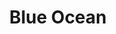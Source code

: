 ---
layout: place
title: Blue Ocean
permalink: /virginia/fairfax/blue-ocean.html
stateAbbr: VA
stateName: Virginia
cityName: Fairfax
seo:
  type: restaurant
  links: https://www.blueoceanizakaya.com/
place_id: ChIJAWTXzDtMtokRp2bG-hOGcRw
photos:
  - name: >-
      places/ChIJAWTXzDtMtokRp2bG-hOGcRw/photos/AeeoHcLvShHINVUFpsbe9BrckxUUY2WvIvwtDCXEQ6EbSM_a9SfhVQUe5yGEOcOUiDOub3ZnSTOWkmX9Xo361tfny071SZltMRkvu2BqOVfnj_Y3O_LCUxZl8CGXHG6ANkG9QCSsMC131RKzWcbmsphauXpEcZjitmPm9ZFqAy73i141MbYO4EeskKtP1f0OV3RaWKMVRSOzvTd7d0OyPTahX3pmPrnh1LZkN7_nJ8IyBC2pOQDL_S21Juq9485Eo-IQc8mZ7AjSeJ2wfLSj7avezwZUlvg0AIhepXpflPl_o5DiX16YLagQXg5mQLeeivRrBl85JEOJqHlLFXmN_wkXG9t27O6x7YSWen151FH-P-Lz4V3z43f5P2EJuA8yagWf6UEwC94yACuMwgkopTrQeHn8fyJRGSP4wqwJ846nP2S-VA
    widthPx: 3466
    heightPx: 4621
    authorAttributions:
      - displayName: Patrick Min
        uri: https://maps.google.com/maps/contrib/113463644345782756444
        photoUri: >-
          https://lh3.googleusercontent.com/a-/ALV-UjUnZQQTiXcThckXvJwR8YryN9rtpOl2WpGryyuT71noRaz_D0VV=s100-p-k-no-mo
    flagContentUri: >-
      https://www.google.com/local/imagery/report/?cb_client=maps_api_places.places_api&image_key=!1e10!2sCIHM0ogKEICAgICjuY3Wag&hl=en-US
    googleMapsUri: >-
      https://www.google.com/maps/place//data=!3m4!1e2!3m2!1sCIHM0ogKEICAgICjuY3Wag!2e10!4m2!3m1!1s0x89b64c3bccd76401:0x1c718613fac666a7
  - name: >-
      places/ChIJAWTXzDtMtokRp2bG-hOGcRw/photos/AeeoHcIzf3X5iy7Ffvx7MXaesQUMINYlZHiwzspj6SNLTiEg-qyRsBBZEqGH-SGZPRULY0dvuY_eQbNIIKw903_-rtUBJACMrO7q5x7vH7n0XecexgJ8y2f-XVEtz6Evn7ZSjBFpe13JWEHYYA374W_gJA-QMhnU4bKyLglXV_nGZ2F_GCG3Nyx28lYPiVlBTe6sj8Za5pGPsHC0gvO1B1P0uaV6o1dYAYvtzNaEIioKPT341BCsik_RWXRaxADB9gnDOiCgS4xEeSQU5vc5imxvkSxcbDRzOe_5eoOS705i27O53A
    widthPx: 1500
    heightPx: 1576
    authorAttributions:
      - displayName: Blue Ocean
        uri: https://maps.google.com/maps/contrib/102208783712279380946
        photoUri: >-
          https://lh3.googleusercontent.com/a/ACg8ocKc11-lncPMEsnqyndbwr5P9b8nY30xoOj5S_L1w21b3ytKCg=s100-p-k-no-mo
    flagContentUri: >-
      https://www.google.com/local/imagery/report/?cb_client=maps_api_places.places_api&image_key=!1e10!2sAF1QipOoXm5c8dKQ1iVNkW6sDrU51gYjLwejiYZl04Nj&hl=en-US
    googleMapsUri: >-
      https://www.google.com/maps/place//data=!3m4!1e2!3m2!1sAF1QipOoXm5c8dKQ1iVNkW6sDrU51gYjLwejiYZl04Nj!2e10!4m2!3m1!1s0x89b64c3bccd76401:0x1c718613fac666a7
  - name: >-
      places/ChIJAWTXzDtMtokRp2bG-hOGcRw/photos/AeeoHcI3lcVBrHnW1uQUjKtGRYI5xqxsNIlt8a_J5B6oM_lYD09poIha7lgt9l1em7L22hdFW9ZlrTTxPpeJFsF5g63_bwQYY59hBuCKfX_7DQzSFf9A7Ma00mhvv9p5KUKoTHzeXOVuttoBXdqytXBaotz-iFpconcm1ErffMXYLXVwvAKxth9yxZs9KmV8KbVSOC7W0uH1c9vf7X1Ci9SPjplkusP5SzRxmSACXnv3VnL94yn68m6A1A6_hh5rmpjsVuHW-G2oJAlU8ZkzacKTmnt989S2a49kEhwuWi3ThGe-ZG_itRU94tA1j3P-7sJHucFnoDVvnG2mkebXogXhyBypLqVe18k8opiO3X-fVp8H-VR1ByHAE3MyjlvIWsITqsENEpO2zjZq86Z_mH06VfR77DRKIEQSP8XphwznrTnCx3rr
    widthPx: 4032
    heightPx: 3024
    authorAttributions:
      - displayName: Kenji Nagayoshi
        uri: https://maps.google.com/maps/contrib/104809974776704144896
        photoUri: >-
          https://lh3.googleusercontent.com/a/ACg8ocI6cxD16O5UfCXL2-UpHvlZh-UvacwN_DwCfs6HbxrB8q-9RUEa=s100-p-k-no-mo
    flagContentUri: >-
      https://www.google.com/local/imagery/report/?cb_client=maps_api_places.places_api&image_key=!1e10!2sCIHM0ogKEICAgMCI1tKtjQE&hl=en-US
    googleMapsUri: >-
      https://www.google.com/maps/place//data=!3m4!1e2!3m2!1sCIHM0ogKEICAgMCI1tKtjQE!2e10!4m2!3m1!1s0x89b64c3bccd76401:0x1c718613fac666a7
  - name: >-
      places/ChIJAWTXzDtMtokRp2bG-hOGcRw/photos/AeeoHcLF9rwLNYtUwwKlIgMyD2gA6_lKz9b_vT8skzqvYwcgilDEQEV7ccYaiPSDL9-gdpdIjOtGIzeDxhOAzD47XzLjJnsasH77qXR7bkfSqnt7uu_MiNi1hRZWpA8Q7PQdwhKnDnPswTP1GiOM13bVtw2RjUCHyoAKGTl2DI2pTgL27ACNWtAWLDVOshdPCSCz0EOIxLJon3Qw8XCLgEgHXblzQzL3R09tjyLmuHk4yXKr9_ZUl6lAHvbgyF6xmDdDdH4ffYZdtbWRdBKkRBPWohYsAVTGa9ux1iELPnungMvBMUqQktBdCbXVnEoDRsTLzd8esNNv7SGyX8G30IZ-N2dlLsUSBIAIa4gbai9enYyZrH65AHxX4SmtM3hUkTYa-DWtDyNsHDg4AOzUZ6mg1Kfn0OQ8X1yT3M9lRmlzmwjzxFYu
    widthPx: 4032
    heightPx: 3024
    authorAttributions:
      - displayName: Kenji Nagayoshi
        uri: https://maps.google.com/maps/contrib/104809974776704144896
        photoUri: >-
          https://lh3.googleusercontent.com/a/ACg8ocI6cxD16O5UfCXL2-UpHvlZh-UvacwN_DwCfs6HbxrB8q-9RUEa=s100-p-k-no-mo
    flagContentUri: >-
      https://www.google.com/local/imagery/report/?cb_client=maps_api_places.places_api&image_key=!1e10!2sCIHM0ogKEICAgMCI1tKt9QE&hl=en-US
    googleMapsUri: >-
      https://www.google.com/maps/place//data=!3m4!1e2!3m2!1sCIHM0ogKEICAgMCI1tKt9QE!2e10!4m2!3m1!1s0x89b64c3bccd76401:0x1c718613fac666a7
  - name: >-
      places/ChIJAWTXzDtMtokRp2bG-hOGcRw/photos/AeeoHcK9q0CFrC0thSAoZ55eURu5yEEmfatlEA5yyUkGXXeztBV29MDokFGAMgffNeailLqksOPyP4QSbuL_3C30rew5PFUx0dHq0yR8fPWI6oGT8io3dCtaUpS_63lpbStxAcCzfjlZQ1M-daNqGCesxBdUWYijaY200tJYy3Tt_gNK78S2yPnAh8vZRQBDhw3SRpH3MhikQQ1lL6NMLOvuN6hiJPVimIyc9IQW52y92ndo54Az53ifuoXtgDz52JHJiizzZA61D7V0GnkZ4VclbLl0FAF7b0zsCvPCmNBo8K2PIcxuUrkLLyGCAHkxeaMVkhat8mGgXJFvTGEEwYXtu2sWSSlgj_AdCI9l3mAXdomQn07yKhoyPNb5f3Ewdzrijv0ujsBikAVCL3l_gXFSZLSuhrTRTcRPpm_xICnA1kv44CLe
    widthPx: 4032
    heightPx: 3024
    authorAttributions:
      - displayName: m chi
        uri: https://maps.google.com/maps/contrib/107873724482899956993
        photoUri: >-
          https://lh3.googleusercontent.com/a-/ALV-UjXpuc80lyK-xz4KgFYiT1iZ7aPZhFnLRLmygcqoqVcRJnp0OJ0uVQ=s100-p-k-no-mo
    flagContentUri: >-
      https://www.google.com/local/imagery/report/?cb_client=maps_api_places.places_api&image_key=!1e10!2sCIHM0ogKEICAgIDxmM6p_wE&hl=en-US
    googleMapsUri: >-
      https://www.google.com/maps/place//data=!3m4!1e2!3m2!1sCIHM0ogKEICAgIDxmM6p_wE!2e10!4m2!3m1!1s0x89b64c3bccd76401:0x1c718613fac666a7
  - name: >-
      places/ChIJAWTXzDtMtokRp2bG-hOGcRw/photos/AeeoHcJGUG39dXqYmTRvfaLDOB4kyVKFM8BhpS43MwZFgIROq9dZ1f1xbOPfl-woKTHoMXf1E-jfmtr6K_CZZeKDc1lef9X8q8nit5HAPyF5yViadgJYAZJxVUFT1WBloPQ1fudTh6aIPrvv_EqIEk8Gqyyx18keAlV9YvIsbu_92Hwgs0C49UHdt8SzlBsZTxUWXOg4063si7jl5-Kf1FmyLALkvfFN5g--UKrnc5Sje0HJFQznXTlHhznTnFTonvQ0s-QMmalN4VA_0ZRJcd3UyU6gE91Wj0ojCmUy4ZvhpJQ_No16DiPTTpufz3RV9R8RfO3gAORxc0mLBFPoscNyLw4uUFA4He44deAxzgwIHY917MU0n-ADT9XZqieEqfJZOx19dTL34s17I7FzGTs3KLpxQgHFO4mwrjAWfLkY3jo
    widthPx: 4032
    heightPx: 2268
    authorAttributions:
      - displayName: Alice W
        uri: https://maps.google.com/maps/contrib/118196418364741777989
        photoUri: >-
          https://lh3.googleusercontent.com/a-/ALV-UjUe3esHahUBOQ1w1wwBJRFHfemLH2dO3O30cE44FLkOfP2WeHntLQ=s100-p-k-no-mo
    flagContentUri: >-
      https://www.google.com/local/imagery/report/?cb_client=maps_api_places.places_api&image_key=!1e10!2sCIHM0ogKEICAgIDn_rKwMw&hl=en-US
    googleMapsUri: >-
      https://www.google.com/maps/place//data=!3m4!1e2!3m2!1sCIHM0ogKEICAgIDn_rKwMw!2e10!4m2!3m1!1s0x89b64c3bccd76401:0x1c718613fac666a7
  - name: >-
      places/ChIJAWTXzDtMtokRp2bG-hOGcRw/photos/AeeoHcJgA2_v6YePzWcUS_EBqBARykL9AO1nAHwp21OZkoIA4FcRPqdhw_9veTYKNkWeS8n13-RQP_RjNyx3Ng48h0TR7pzlWJF_5K3Ln50Klmki4CyR1HomKEf5OU7gc5W25DgHnLNYNGBkK-XdqOF6DndfC8ylJbd4s2Mtgt66VfhQV-7RH7j4tdfAHnPBElFBn0NWrwsvoZim5-xbLF8AXYXxT9HC-4iR4FN5TfwwPIPdY1SD6JUHmsHx8k3gVP-B9-XW-_AmiDdvzYgfJq2i3Eo9iEViLwjsZe7HwokqZ_A-FTJ7H_kGyeMxcdjNy3ro6bT43kX9DKzOGay7XcVJoNQzTTQKFDUSx6KRQuShZmaa36gk8_GTp4sCWia_z3YJ1nYXz2azkFcLeTYPwh4vn-LDxFO9kGoDDuYr7o-R_aYKJ5eQ
    widthPx: 4032
    heightPx: 3024
    authorAttributions:
      - displayName: Victoria D
        uri: https://maps.google.com/maps/contrib/116542131769691267161
        photoUri: >-
          https://lh3.googleusercontent.com/a-/ALV-UjX3mAYevFbHLXPk9ROqF7cJHBOS6Cye392poj6x_GyGA_jWK7wu0A=s100-p-k-no-mo
    flagContentUri: >-
      https://www.google.com/local/imagery/report/?cb_client=maps_api_places.places_api&image_key=!1e10!2sCIHM0ogKEICAgICW5peV3gE&hl=en-US
    googleMapsUri: >-
      https://www.google.com/maps/place//data=!3m4!1e2!3m2!1sCIHM0ogKEICAgICW5peV3gE!2e10!4m2!3m1!1s0x89b64c3bccd76401:0x1c718613fac666a7
  - name: >-
      places/ChIJAWTXzDtMtokRp2bG-hOGcRw/photos/AeeoHcKXhMqV4o9QjmjWvu2l3WRiXaunLt51AOBk9Rau2hghogPhEiO2y5Q6eBy-yqkRkqxcCisIroob2JNShJRjC2V1hM1XtDdDrQ4NZWJ5pyojwBrlCb7Yu1fTnMsqWpTf5Yvaz_MS_eQ3fyYcj8k_WudRAIJGZQP9w5oh9sEK1gqfJle6bY1h4mX8uhrTwsinP7ZtTuiLuEAigM8361WfLUKRzD--S6Ay1S003Maipe9EIOWadt5Vp98gOsyAF2mxklnpi48B27mdxuGdo-oyK3TrvLnZ1cg5XugJeX-Fg9cQin40Ei7Xkiv6dAcht9UpXzD72S4d645D3GNz6skEfee30gEwV_n6EX_moSDa9jlPOuEjUlC284_kbXk_TY76bp2-1_dUevjvmxbcU5CL7b5tHBbh0K5U1QAjlH8uH1nIWYc
    widthPx: 2970
    heightPx: 3486
    authorAttributions:
      - displayName: Rachelle
        uri: https://maps.google.com/maps/contrib/100506126830949008717
        photoUri: >-
          https://lh3.googleusercontent.com/a-/ALV-UjWMDxqA9GZJQqKN5C8LORStWZ2NN_yvxGHdwFW-1Xh6tNkc2XASZA=s100-p-k-no-mo
    flagContentUri: >-
      https://www.google.com/local/imagery/report/?cb_client=maps_api_places.places_api&image_key=!1e10!2sCIHM0ogKEICAgIC91JHUlwE&hl=en-US
    googleMapsUri: >-
      https://www.google.com/maps/place//data=!3m4!1e2!3m2!1sCIHM0ogKEICAgIC91JHUlwE!2e10!4m2!3m1!1s0x89b64c3bccd76401:0x1c718613fac666a7
  - name: >-
      places/ChIJAWTXzDtMtokRp2bG-hOGcRw/photos/AeeoHcKsyVHJZt4s3Ihk7ckC4Qgk0JS3f-q8NL-83pj7Vmr1v25N1o9RGU7Zi99IONF0Bk9jTQ-exqe6W4v7Agqg5bmhH0aTDdImIdyI03oFsYfdTfxBY9dCyiPOeq07SR8mms72iKhde2XiOv7Pxpq1Ul3g3YiB4nMk_3JX_0NOPyPNVyifIKa3X0LUh9ARB4ouxw5yDsfmieCAcFAyx-U6rh_0aeP_kBnQyYauwLZrNbFUwm-r2t5CF2l9_nJvYxgrVmx9a-1fJWlNMk2iYBhmd-wJ9AYmLIj8LpFLnXdRZlL29wLieAeKT6IU2GlIQ97oVqisMtQren-U9GKTkKCgb-wtFZbgZl4TIS8etwfdOhLBoWnpXODAe-UU7ZLJ-cY_9K4sZ7JszAAa8ykgqGQv2jkl0-2HUL_1ST_SUzKldOLGPdBB
    widthPx: 2841
    heightPx: 2791
    authorAttributions:
      - displayName: W. Piriya
        uri: https://maps.google.com/maps/contrib/114778179979967493972
        photoUri: >-
          https://lh3.googleusercontent.com/a-/ALV-UjUBJ35GWHTgLNi5BwZuRgNY5OsZLPMxKcD7JajHtTOm-YbxnU_7=s100-p-k-no-mo
    flagContentUri: >-
      https://www.google.com/local/imagery/report/?cb_client=maps_api_places.places_api&image_key=!1e10!2sCIHM0ogKEICAgICWq_L6qAE&hl=en-US
    googleMapsUri: >-
      https://www.google.com/maps/place//data=!3m4!1e2!3m2!1sCIHM0ogKEICAgICWq_L6qAE!2e10!4m2!3m1!1s0x89b64c3bccd76401:0x1c718613fac666a7
  - name: >-
      places/ChIJAWTXzDtMtokRp2bG-hOGcRw/photos/AeeoHcLZpQWldSz4ZcJ2McuRCjiExbLv1j3iU7ccH1dqB-zi1ee-qJGPUjal2wotx3QN8mjyRtP3rfrupVD3Oyv3LG80rkGZuBSOqHRIR_8tUVBep4vqo1FoaEaSJvWztcODWhuOUBRae417O1in_R9Y0EVYT9C9EGOpFIDY7DFJ_2u2X1H4HpfiA9e8hlMMWZX25hIp9jkqDz3uGmfCFL2xLd2wXVOpOr46nUlo1rfyOh2h__HUg9mOLEiyhCCZeHgZSUXAX_9D9zKob3_KUp6uw_8ADULSEmNAM4rtO6b6eiDp2T_hRCISopBaw68Is1ORvz6i5u7a4ibJQ2IcQUYUVnigYIWWAEfRC-ISvjlyQw4bAIAczs-j2zSj5Z6kEApWCgbYiT_BM2GUfrdKcVTs7tsJYjz_yTiynwXlX3H7SQ7TVlmM
    widthPx: 4032
    heightPx: 3024
    authorAttributions:
      - displayName: Kenji Nagayoshi
        uri: https://maps.google.com/maps/contrib/104809974776704144896
        photoUri: >-
          https://lh3.googleusercontent.com/a/ACg8ocI6cxD16O5UfCXL2-UpHvlZh-UvacwN_DwCfs6HbxrB8q-9RUEa=s100-p-k-no-mo
    flagContentUri: >-
      https://www.google.com/local/imagery/report/?cb_client=maps_api_places.places_api&image_key=!1e10!2sCIHM0ogKEICAgMCI1tKttQE&hl=en-US
    googleMapsUri: >-
      https://www.google.com/maps/place//data=!3m4!1e2!3m2!1sCIHM0ogKEICAgMCI1tKttQE!2e10!4m2!3m1!1s0x89b64c3bccd76401:0x1c718613fac666a7
address: 9440 Main St, Fairfax, VA 22031, USA
street: 9440 Main St
city: Fairfax
state: VA
zip: '22031'
country: USA
neighborhood: null
latitude: '38.842342'
longitude: '-77.270228'
accessibility_options:
  wheelchairAccessibleParking: true
  wheelchairAccessibleEntrance: true
  wheelchairAccessibleRestroom: true
  wheelchairAccessibleSeating: true
business_status: OPERATIONAL
name: Blue Ocean
google_maps_links:
  directionsUri: >-
    https://www.google.com/maps/dir//''/data=!4m7!4m6!1m1!4e2!1m2!1m1!1s0x89b64c3bccd76401:0x1c718613fac666a7!3e0
  placeUri: https://maps.google.com/?cid=2049566725800093351
  writeAReviewUri: >-
    https://www.google.com/maps/place//data=!4m3!3m2!1s0x89b64c3bccd76401:0x1c718613fac666a7!12e1
  reviewsUri: >-
    https://www.google.com/maps/place//data=!4m4!3m3!1s0x89b64c3bccd76401:0x1c718613fac666a7!9m1!1b1
  photosUri: >-
    https://www.google.com/maps/place//data=!4m3!3m2!1s0x89b64c3bccd76401:0x1c718613fac666a7!10e5
primary_type: Japanese Restaurant
opening_hours:
  regular: null
  current: null
secondary_opening_hours:
  regular:
    weekdayDescriptions: null
    type: null
  current:
    weekdayDescriptions: null
    type: null
phone: (703) 425-7555
price_level: PRICE_LEVEL_MODERATE
price_range: null
rating: '4.3'
rating_count: 0
website: https://www.blueoceanizakaya.com/
description: >-
  Discover Blue Ocean in Fairfax, VA$$$Blue Ocean in Fairfax, VA, is a cozy
  izakaya that specializes in authentic Japanese cuisine, offering fresh sushi
  and a range of traditional entrees for those seeking quality dining options
  nearby. This long-established spot features a welcoming atmosphere in a simple
  strip-mall location, making it an ideal choice for casual meals with friends
  or family. Patrons can savor bento boxes and Japanese favorites, complemented
  by beverage selections like sake and beer, all prepared with care in a
  comfortable setting. The restaurant prioritizes accessibility with features
  like wheelchair-friendly entrances and parking, ensuring a seamless
  experience. For anyone exploring top sushi restaurants in the area, Blue Ocean
  provides a reliable spot for flavorful Japanese dishes that highlight fresh
  ingredients and thoughtful presentation.
generative_summary: >-
  Discover Blue Ocean in Fairfax, VA$$$Blue Ocean in Fairfax, VA, is a cozy
  izakaya that specializes in authentic Japanese cuisine, offering fresh sushi
  and a range of traditional entrees for those seeking quality dining options
  nearby. This long-established spot features a welcoming atmosphere in a simple
  strip-mall location, making it an ideal choice for casual meals with friends
  or family. Patrons can savor bento boxes and Japanese favorites, complemented
  by beverage selections like sake and beer, all prepared with care in a
  comfortable setting. The restaurant prioritizes accessibility with features
  like wheelchair-friendly entrances and parking, ensuring a seamless
  experience. For anyone exploring top sushi restaurants in the area, Blue Ocean
  provides a reliable spot for flavorful Japanese dishes that highlight fresh
  ingredients and thoughtful presentation.
generative_disclosure: Summarized by AI using the Grok-3-Mini model.
reviews:
  - name: >-
      places/ChIJAWTXzDtMtokRp2bG-hOGcRw/reviews/ChdDSUhNMG9nS0VJQ0FnTUR3LUtfcDBBRRAB
    relativePublishTimeDescription: 3 weeks ago
    rating: 4
    text:
      text: >-
        Ordered takeout. The sushi was good. I'd go back. Parking can be
        difficult to find around dinnertime. Nice atmosphere.
      languageCode: en
    originalText:
      text: >-
        Ordered takeout. The sushi was good. I'd go back. Parking can be
        difficult to find around dinnertime. Nice atmosphere.
      languageCode: en
    authorAttribution:
      displayName: Jerry Miranda
      uri: https://www.google.com/maps/contrib/110639126420650550479/reviews
      photoUri: >-
        https://lh3.googleusercontent.com/a-/ALV-UjWNUl6RwAnPJB5708hAQo4evIi_QTH0ogYYhm4mWaqCvQB6nO2u=s128-c0x00000000-cc-rp-mo-ba6
    publishTime: '2025-03-23T12:26:04.414967Z'
    flagContentUri: >-
      https://www.google.com/local/review/rap/report?postId=ChdDSUhNMG9nS0VJQ0FnTUR3LUtfcDBBRRAB&d=17924085&t=1
    googleMapsUri: >-
      https://www.google.com/maps/reviews/data=!4m6!14m5!1m4!2m3!1sChdDSUhNMG9nS0VJQ0FnTUR3LUtfcDBBRRAB!2m1!1s0x89b64c3bccd76401:0x1c718613fac666a7
  - name: >-
      places/ChIJAWTXzDtMtokRp2bG-hOGcRw/reviews/ChdDSUhNMG9nS0VJQ0FnTUR3bmYyZXBBRRAB
    relativePublishTimeDescription: 2 weeks ago
    rating: 5
    text:
      text: >-
        Literally the best Japanese restaurant in Fairfax! The lunch box is
        totally worth it—highly recommend the salmon teriyaki!!
      languageCode: en
    originalText:
      text: >-
        Literally the best Japanese restaurant in Fairfax! The lunch box is
        totally worth it—highly recommend the salmon teriyaki!!
      languageCode: en
    authorAttribution:
      displayName: Mentaiko Z
      uri: https://www.google.com/maps/contrib/107430640913998197206/reviews
      photoUri: >-
        https://lh3.googleusercontent.com/a/ACg8ocJAxzdU8cCf03vY2UHkWC3okYg0e3zG3mE_y8zamyoFr84VtA=s128-c0x00000000-cc-rp-mo-ba3
    publishTime: '2025-03-27T17:41:18.633068Z'
    flagContentUri: >-
      https://www.google.com/local/review/rap/report?postId=ChdDSUhNMG9nS0VJQ0FnTUR3bmYyZXBBRRAB&d=17924085&t=1
    googleMapsUri: >-
      https://www.google.com/maps/reviews/data=!4m6!14m5!1m4!2m3!1sChdDSUhNMG9nS0VJQ0FnTUR3bmYyZXBBRRAB!2m1!1s0x89b64c3bccd76401:0x1c718613fac666a7
  - name: >-
      places/ChIJAWTXzDtMtokRp2bG-hOGcRw/reviews/ChZDSUhNMG9nS0VJQ0FnSUNyLXNPZERBEAE
    relativePublishTimeDescription: 9 months ago
    rating: 5
    text:
      text: >-
        Delicious Japanese and Izakaya. Had dinner there and definitely will be
        back. I went to the area to do my grocery at Trader Joe’s (2-3 shops
        from Blue Ocean） but never know that this place served delish Japanese
        food (well now I know). Like we always do, we order plenty of food.
        Agedashi tofu, shrimp tempura, assorted sushi chef specials, tuna and
        mackerel izakaya(comes with miso soup, salad and sashimi) all were
        delicious!!! Enjoy the pictures but if you’re in the area, try their
        food!
      languageCode: en
    originalText:
      text: >-
        Delicious Japanese and Izakaya. Had dinner there and definitely will be
        back. I went to the area to do my grocery at Trader Joe’s (2-3 shops
        from Blue Ocean） but never know that this place served delish Japanese
        food (well now I know). Like we always do, we order plenty of food.
        Agedashi tofu, shrimp tempura, assorted sushi chef specials, tuna and
        mackerel izakaya(comes with miso soup, salad and sashimi) all were
        delicious!!! Enjoy the pictures but if you’re in the area, try their
        food!
      languageCode: en
    authorAttribution:
      displayName: Novi Beerens
      uri: https://www.google.com/maps/contrib/105992370336325858715/reviews
      photoUri: >-
        https://lh3.googleusercontent.com/a-/ALV-UjWyqoqDMRr5N3j11yjyut6vvQwj4ZXbKQaico8IuYLaGZ50_yus=s128-c0x00000000-cc-rp-mo-ba5
    publishTime: '2024-07-06T11:08:58.000290Z'
    flagContentUri: >-
      https://www.google.com/local/review/rap/report?postId=ChZDSUhNMG9nS0VJQ0FnSUNyLXNPZERBEAE&d=17924085&t=1
    googleMapsUri: >-
      https://www.google.com/maps/reviews/data=!4m6!14m5!1m4!2m3!1sChZDSUhNMG9nS0VJQ0FnSUNyLXNPZERBEAE!2m1!1s0x89b64c3bccd76401:0x1c718613fac666a7
  - name: >-
      places/ChIJAWTXzDtMtokRp2bG-hOGcRw/reviews/ChZDSUhNMG9nS0VJQ0FnSUNsb3U3MUlnEAE
    relativePublishTimeDescription: a year ago
    rating: 5
    text:
      text: >-
        Had an excellent experience at Blue Ocean! This is the most authentic
        Japanese izakaya that I have been to in a long time. The food is fresh,
        plentiful, the aunties are so helpful, and the prices are outstanding
        for the quality and portion of food. I do recommend calling ahead and
        getting a reservation. They are a smaller eatery with limited seating.
        There are a few different menus. Some items require you to call ahead
        and order, I'm guess to acquire fresh ingredients. I will definitely be
        going again soon to try their okonomiyaki and other items from their
        menus. Absolutely outstanding!
      languageCode: en
    originalText:
      text: >-
        Had an excellent experience at Blue Ocean! This is the most authentic
        Japanese izakaya that I have been to in a long time. The food is fresh,
        plentiful, the aunties are so helpful, and the prices are outstanding
        for the quality and portion of food. I do recommend calling ahead and
        getting a reservation. They are a smaller eatery with limited seating.
        There are a few different menus. Some items require you to call ahead
        and order, I'm guess to acquire fresh ingredients. I will definitely be
        going again soon to try their okonomiyaki and other items from their
        menus. Absolutely outstanding!
      languageCode: en
    authorAttribution:
      displayName: Trisha Talapatra
      uri: https://www.google.com/maps/contrib/100644497649326257046/reviews
      photoUri: >-
        https://lh3.googleusercontent.com/a-/ALV-UjXRu9n_bLr8pMG4A5TSR9ciCZ0akJ5LedGSUQXOo1OK6KhB7gaj7g=s128-c0x00000000-cc-rp-mo-ba3
    publishTime: '2023-11-15T01:21:14.066665Z'
    flagContentUri: >-
      https://www.google.com/local/review/rap/report?postId=ChZDSUhNMG9nS0VJQ0FnSUNsb3U3MUlnEAE&d=17924085&t=1
    googleMapsUri: >-
      https://www.google.com/maps/reviews/data=!4m6!14m5!1m4!2m3!1sChZDSUhNMG9nS0VJQ0FnSUNsb3U3MUlnEAE!2m1!1s0x89b64c3bccd76401:0x1c718613fac666a7
  - name: >-
      places/ChIJAWTXzDtMtokRp2bG-hOGcRw/reviews/ChZDSUhNMG9nS0VJQ0FnSUNqdWRYbUlREAE
    relativePublishTimeDescription: 11 months ago
    rating: 3
    text:
      text: >-
        I had a good experience dining at this restaurant a few years ago, so I
        decided to go back when I was in the area running errands during
        lunchtime. Once I sat down, I was disappointed that the table and chair
        were sticky. The price of food was reasonable, as I ordered a set meal
        of ramen and salmon sushi for $18, which also came with a free salad.
        When I tried the ramen broth, it was too salty for my liking, and I had
        to add water to dilute it. The ramen noodles were fresh and had a good
        texture, but the sushi set took a while to arrive at my table, even
        though the restaurant wasn't crowded, and my server disappeared for some
        time. The sushi was decent but not the freshest I've had. The service
        was average, but it could have been better. The restaurant was small and
        cozy, with many art pieces and objects on the walls, which made it feel
        cluttered. I don't think I'll return, and, sadly, this restaurant is not
        as good as I remember it being.
      languageCode: en
    originalText:
      text: >-
        I had a good experience dining at this restaurant a few years ago, so I
        decided to go back when I was in the area running errands during
        lunchtime. Once I sat down, I was disappointed that the table and chair
        were sticky. The price of food was reasonable, as I ordered a set meal
        of ramen and salmon sushi for $18, which also came with a free salad.
        When I tried the ramen broth, it was too salty for my liking, and I had
        to add water to dilute it. The ramen noodles were fresh and had a good
        texture, but the sushi set took a while to arrive at my table, even
        though the restaurant wasn't crowded, and my server disappeared for some
        time. The sushi was decent but not the freshest I've had. The service
        was average, but it could have been better. The restaurant was small and
        cozy, with many art pieces and objects on the walls, which made it feel
        cluttered. I don't think I'll return, and, sadly, this restaurant is not
        as good as I remember it being.
      languageCode: en
    authorAttribution:
      displayName: Patrick Min
      uri: https://www.google.com/maps/contrib/113463644345782756444/reviews
      photoUri: >-
        https://lh3.googleusercontent.com/a-/ALV-UjUnZQQTiXcThckXvJwR8YryN9rtpOl2WpGryyuT71noRaz_D0VV=s128-c0x00000000-cc-rp-mo-ba8
    publishTime: '2024-04-24T12:35:20.364022Z'
    flagContentUri: >-
      https://www.google.com/local/review/rap/report?postId=ChZDSUhNMG9nS0VJQ0FnSUNqdWRYbUlREAE&d=17924085&t=1
    googleMapsUri: >-
      https://www.google.com/maps/reviews/data=!4m6!14m5!1m4!2m3!1sChZDSUhNMG9nS0VJQ0FnSUNqdWRYbUlREAE!2m1!1s0x89b64c3bccd76401:0x1c718613fac666a7
review_summary: >-
  Insights from Recent Reviews$$$Folks generally rave about the tasty sushi and
  Japanese dishes at this spot, often calling it a standout for fresh flavors
  and great value in everyday meals. Many highlight the satisfying lunch
  specials and entrees like salmon teriyaki, noting they make for a fulfilling
  dining experience without breaking the bank. While a few mention occasional
  challenges like tricky parking or slight delays in service, the overall vibe
  and food quality keep people eager to return for more. Reviewers appreciate
  the authentic feel and variety of options, making it a solid pick for anyone
  in the mood for reliable Japanese fare close by. If you're hunting for
  approachable sushi places nearby, this location earns consistent nods for its
  genuine taste and welcoming setup.
review_disclosure: Summarized by AI using the Grok-3-Mini model.
parking_options:
  freeParkingLot: true
  freeStreetParking: true
  valetParking: false
payment_options:
  acceptsCreditCards: true
  acceptsDebitCards: true
  acceptsCashOnly: false
  acceptsNfc: true
allow_dogs: null
curbside_pickup: null
delivery: null
dine_in: true
good_for_children: true
good_for_groups: true
good_for_sports: false
live_music: false
menu_for_children: false
outdoor_seating: false
reservable: true
restroom: true
serves_beer: true
serves_breakfast: false
serves_brunch: false
serves_cocktails: null
serves_coffee: null
serves_dinner: true
serves_dessert: true
serves_lunch: true
serves_vegetarian_food: true
serves_wine: true
takeout: true
update_category: pro
places_description: >-
  Long-running eatery in a modest strip-mall space offering sushi, bento boxes &
  Japanese entrees.

---